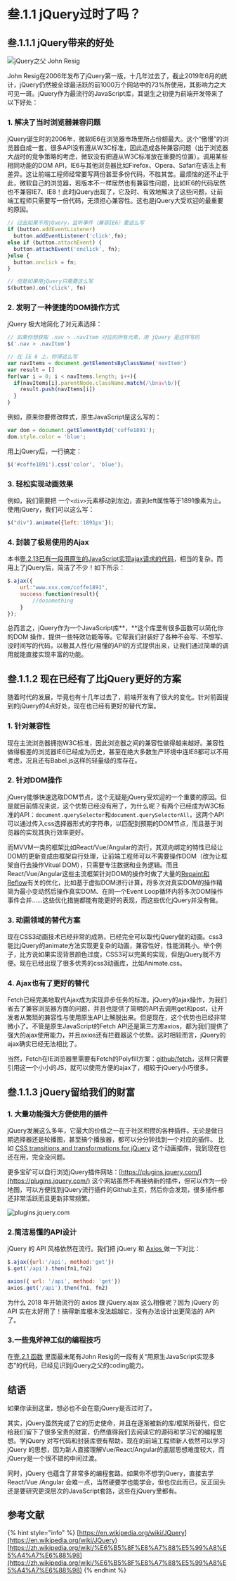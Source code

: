 # 叁.1.1 jQuery过时了吗？

## 叁.1.1.1 jQuery带来的好处

![jQuery&#x4E4B;&#x7236; John Resig](../.gitbook/assets/john-resig.jpg)

John Resig在2006年发布了jQuery第一版，十几年过去了，截止2019年6月的统计，jQuery仍然被全球最活跃的前1000万个网站中的73%所使用，其影响力之大可见一斑。jQuery作为最流行的JavaScript库，其诞生之初便为前端开发带来了以下好处：

### **1. 解决了当时浏览器兼容问题**

jQuery诞生时的2006年，微软IE6在浏览器市场里所占份额最大。这个“傲慢”的浏览器自成一套，很多API没有遵从W3C标准，因此造成各种兼容问题（出于浏览器大战时的竞争策略的考虑，微软没有把遵从W3C标准放在重要的位置）。调用某些相同功能的DOM API，IE6与其他浏览器比如Firefox、Opera、Safari在语法上有差异。这让前端工程师经常要写两份甚至多份代码，不胜其苦。最烦恼的还不止于此，微软自己的浏览器，若版本不一样居然也有兼容性问题，比如IE6的代码居然也不兼容IE7、IE8！此时jQuery出现了，它及时、有效地解决了这些问题，让前端工程师只需要写一份代码，无须担心兼容性。这也是jQuery大受欢迎的最重要的原因。

```javascript
// 过去如果不用jQuery，监听事件（兼容IE6）要这么写
if (button.addEventListener)  
  button.addEventListener('click',fn);
else if (button.attachEvent) { 
  button.attachEvent('onclick', fn);
}else {
  button.onclick = fn;
}

// 但是如果用jQuery只需要这么写
$(button).on('click', fn)
```

### **2. 发明了一种便捷的DOM操作方式**

jQuery 极大地简化了对元素选择：

```javascript
// 如果你想获取 .nav > .navItem 对应的所有元素，用 jQuery 是这样写的
$('.nav > .navItem')

// 在 IE 6 上，你得这么写
var navItems = document.getElementsByClassName('navItem')
var result = []
for(var i = 0; i < navItems.length; i++){
  if(navItems[i].parentNode.className.match(/\bnav\b/){
    result.push(navItems[i])
  }
}
```

例如，原来你要修改样式，原生JavaScript是这么写的：

```javascript
var dom = document.getElementById('coffe1891');
dom.style.color = 'blue';
```

用上jQuery后，一行搞定：

```javascript
$('#coffe1891').css('color', 'blue');
```

### **3. 轻松实现动画效果**

例如，我们需要把 一个`<div>`元素移动到左边，直到left属性等于1891像素为止。 使用jQuery，我们可以这么写：

```javascript
$("div").animate({left:'1891px'});
```

### **4. 封装了极易使用的Ajax**

本书[壹.2.13已有一段用原生的JavaScript实现ajax请求的代码](../1/1.2.13.md#ajax)，相当的复杂。而 用上了jQuery后，简洁了不少！如下所示：

```javascript
$.ajax({
    url:"www.xxx.com/coffe1891",
    success:function(result){
        //dosomething
    }
});
```

总而言之，jQuery作为一个JavaScript库**，**这个库里有很多函数可以简化你的DOM 操作，提供一些特效功能等等。它帮我们封装好了各种不会写、不想写、没时间写的代码，以极其人性化/易懂的API的方式提供出来，让我们通过简单的调用就能直接实现丰富的功能。

## 叁.1.1.2 现在已经有了比jQuery更好的方案

随着时代的发展，毕竟也有十几年过去了，前端开发有了很大的变化。针对前面提到的jQuery的4点好处，现在也已经有更好的替代方案。

### 1. 针对兼容性

现在主流浏览器拥抱W3C标准，因此浏览器之间的兼容性做得越来越好。兼容性做得极差的浏览器IE6已经成为历史，甚至在绝大多数生产环境中连IE8都可以不用考虑，况且还有Babel.js这样的轻量级的库存在。

### 2. 针对DOM操作

jQuery能够快速选取DOM节点，这个无疑是jQuery受欢迎的一个重要的原因。但是就目前情况来说，这个优势已经没有用了，为什么呢？有两个已经成为W3C标准的API：`document.querySelector`和`document.querySelectorAll`，这两个API可以通过传入css选择器形式的字符串，以匹配到预期的DOM节点，而且基于浏览器的实现其执行效率更好。

而MVVM一类的框架比如React/Vue/Angular的流行，其双向绑定的特性已经让DOM的更新变成由框架自行处理，让前端工程师可以不需要操作DOM（改为让框架自行去操作Vitual DOM），只需要专注数据和业务逻辑。而且React/Vue/Angular这些主流框架针对DOM的操作时做了大量的[Repaint和Reflow](../1/1.4.2.md)有关的优化，比如基于虚拟DOM进行计算，将多次对真实DOM的操作精简为最小变动然后操作真实DOM、在同一个Event Loop循环内将多次DOM操作事件合并……这些优化措施都能有能更好的表现，而这些优化jQuery并没有做。

### 3. 动画领域的替代方案

现在CSS3动画技术已经非常的成熟，已经完全可以取代jQuery做的动画。css3能比jQuery的animate方法实现更复杂的动画，兼容性好，性能消耗小。举个例子，比方说如果实现背景颜色过度，CSS3可以完美的实现，但是jQuery就不方便。现在已经出现了很多优秀的css3动画库，比如Animate.css。

### 4. Ajax也有了更好的替代

Fetch已经完美地取代Ajax成为实现异步任务的标准。jQuery的ajax操作，为我们省去了兼容浏览器方面的问题，并且也提供了简明的API去调用get和post，让开发者从繁琐的兼容性与使用原生API上解脱出来。但是现在，这个优势也已经非常微小了。不管是原生JavaScript的Fetch API还是第三方库axios，都为我们提供了强大的ajax使用能力，并且axios还有拦截器这个优势。这时相较而言，jQuery的ajax确实已经无法相比了。

当然，Fetch在IE浏览器里需要有Fetch的Polyfill方案：[github/fetch](https://link.zhihu.com/?target=https%3A//github.com/github/fetch)，这样只需要引用这一个小小的JS，就可以使用方便的ajax了，相较于jQuery小巧很多。

## 叁.1.1.3 jQuery留给我们的财富

### 1. 大量功能强大方便使用的插件

jQuery发展这么多年，它最大的价值之一在于社区积攒的各种插件。无论是做日期选择器还是轮播图，甚至搞个播放器，都可以分分钟找到一个对应的插件。 比如 [CSS transitions and transformations for jQuery](http://ricostacruz.com/jquery.transit/) 这个动画插件，我到现在也还在用，完全没问题。

更多宝矿可以自行浏览jQuery插件网站：[https://plugins.jquery.com/](https://plugins.jquery.com/) 这个网站虽然不再接纳新的插件，但可以作为一份地图，可以方便找到jQuery流行插件的Github主页，然后你会发现，很多插件都还非常活跃而且更新非常频繁。

![plugins.jquery.com](../.gitbook/assets/3.1.1.3.1.jpg)

### 2.简洁易懂的API设计

jQuery 的 API 风格依然在流行。我们把 jQuery 和 [Axios ](https://github.com/axios/axios)做一下对比：

```javascript
$.ajax({url:'/api', method:'get'})
$.get('/api').then(fn1,fn2)

axios({ url: '/api', method: 'get'})
axios.get('/api').then(fn1, fn2)
```

为什么 2018 年开始流行的 axios 跟 jQuery.ajax 这么相像呢？因为 jQuery 的 API 实在太好用了！搞得新库根本没法超越它，没有办法设计出更简洁的 API 了。

### 3.一些鬼斧神工似的编程技巧

在[壹.2.1 函数](../1/1.2.1.md) 里面最末尾有John Resig的一段有关“用原生JavaScript实现多态”的代码，已经见识到jQuery之父的coding能力。

## 结语

如果你读到这里，想必也不会在意jQuery是否过时了。

其实，jQuery虽然完成了它的历史使命，并且在逐渐被新的库/框架所替代，但它给我们留下了很多宝贵的财富，仍然值得我们去阅读它的源码和学习它的编程思想。学jQuery 对写代码和封装库很有帮助，现在的前端工程师新人依然可以学习 jQuery 的思想，因为新人直接理解Vue/React/Angular的底层思想难度较大，而jQuery是一个很不错的中间过渡。

同时，jQuery 也蕴含了非常多的编程套路。如果你不想学jQuery，直接去学 React/Vue /Angular 会难一点，当然硬要学也能学会，但也仅此而已，反正回头还是要研究更深层次的JavaScript套路，这些在jQuery里都有。

## 参考文献

{% hint style="info" %}
[https://en.wikipedia.org/wiki/JQuery](https://en.wikipedia.org/wiki/JQuery)  
[https://zh.wikipedia.org/wiki/%E6%B5%8F%E8%A7%88%E5%99%A8%E5%A4%A7%E6%88%98](https://zh.wikipedia.org/wiki/%E6%B5%8F%E8%A7%88%E5%99%A8%E5%A4%A7%E6%88%98)
{% endhint %}

